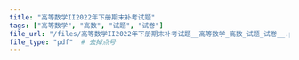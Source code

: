 ```yaml
---
title: "高等数学II2022年下册期末补考试题"
tags: ["高等数学", "高数", "试题", "试卷"]
file_url: "/files/高等数学II2022年下册期末补考试题__高等数学_高数_试题_试卷__.pdf"
file_type: "pdf"  # 去掉点号
---
```




<!-- 文件类型: .pdf -->
<!-- 文件图标: 📄 -->

